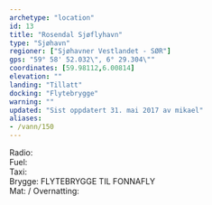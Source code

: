 ```yaml
---
archetype: "location"
id: 13
title: "Rosendal Sjøflyhavn"
type: "Sjøhavn"
regioner: ["Sjøhavner Vestlandet - SØR"]
gps: "59° 58' 52.032\", 6° 29.304\""
coordinates: [59.98112,6.00814]
elevation: ""
landing: "Tillatt"
docking: "Flytebrygge"
warning: ""
updated: "Sist oppdatert 31. mai 2017 av mikael"
aliases:
- /vann/150
---
```


Radio:\
Fuel:\
Taxi:\
Brygge: FLYTEBRYGGE TIL FONNAFLY\
Mat: / Overnatting:
